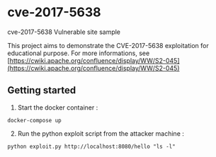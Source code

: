 # cve-2017-5638
cve-2017-5638 Vulnerable site sample

This project aims to demonstrate the CVE-2017-5638 exploitation for educational purpose.
For more informations, see [https://cwiki.apache.org/confluence/display/WW/S2-045](https://cwiki.apache.org/confluence/display/WW/S2-045)

## Getting started

1. Start the docker container :

`docker-compose up`

2. Run the python exploit script from the attacker machine :

`python exploit.py http://localhost:8080/hello "ls -l"`
